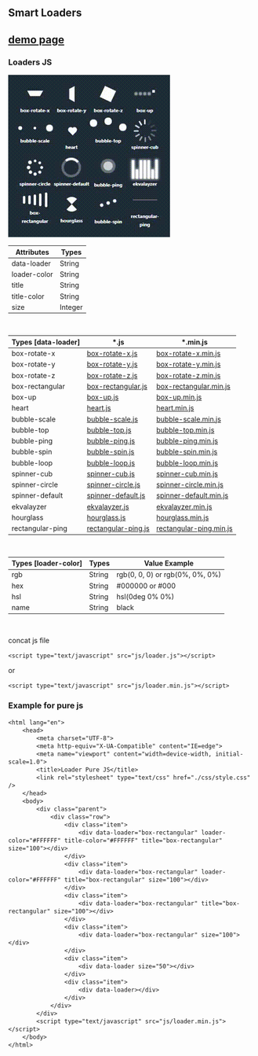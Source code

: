 ## Smart Loaders

## [demo page](https://amurkhoyetsyan.github.io/smart-loaders/)

### Loaders JS

<img src="https://raw.githubusercontent.com/AmurKhoyetsyan/react-js-loader/master/img/loader.gif" alt="loader" />

|Attributes     | Types    |
| ------------- | -------- |
| data-loader   | String   |
| loader-color  | String   |
| title         | String   |
| title-color   | String   |
| size          | Integer  |

<br/>

| Types [data-loader] | *.js                                             | *.min.js                                                 |
| ------------------- | ------------------------------------------------ |--------------------------------------------------------- |
| box-rotate-x        | [box-rotate-x.js](./src/box-rotate-x.js)         | [box-rotate-x.min.js](./src/box-rotate-x.min.js)         |
| box-rotate-y        | [box-rotate-y.js](./src/box-rotate-y.js)         | [box-rotate-y.min.js](./src/box-rotate-y.min.js)         |
| box-rotate-z        | [box-rotate-z.js](./src/box-rotate-z.js)         | [box-rotate-z.min.js](./src/box-rotate-z.min.js)         |
| box-rectangular     | [box-rectangular.js](./src/box-rectangular.js)   | [box-rectangular.min.js](./src/box-rectangular.min.js)   |
| box-up              | [box-up.js](./src/box-up.js)                     | [box-up.min.js](./src/box-up.min.js)                     |
| heart               | [heart.js](./src/heart.js)                       | [heart.min.js](./src/heart.min.js)                       |
| bubble-scale        | [bubble-scale.js](./src/bubble-scale.js)         | [bubble-scale.min.js](./src/bubble-scale.min.js)         |
| bubble-top          | [bubble-top.js](./src/bubble-top.js)             | [bubble-top.min.js](./src/bubble-top.min.js)             |
| bubble-ping         | [bubble-ping.js](./src/bubble-ping.js)           | [bubble-ping.min.js](./src/bubble-ping.min.js)           |
| bubble-spin         | [bubble-spin.js](./src/bubble-spin.js)           | [bubble-spin.min.js](./src/bubble-spin.min.js)           |
| bubble-loop         | [bubble-loop.js](./src/bubble-loop.js)           | [bubble-loop.min.js](./src/bubble-loop.min.js)           |
| spinner-cub         | [spinner-cub.js](./src/spinner-cub.js)           | [spinner-cub.min.js](./src/spinner-cub.min.js)           |
| spinner-circle      | [spinner-circle.js](./src/spinner-circle.js)     | [spinner-circle.min.js](./src/spinner-circle.min.js)     |
| spinner-default     | [spinner-default.js](./src/spinner-default.js)   | [spinner-default.min.js](./src/spinner-default.min.js)   |
| ekvalayzer          | [ekvalayzer.js](./src/ekvalayzer.js)             | [ekvalayzer.min.js](./src/ekvalayzer.min.js)             |
| hourglass           | [hourglass.js](./src/hourglass.js)               | [hourglass.min.js](./src/hourglass.min.js)               |
| rectangular-ping    | [rectangular-ping.js](./src/rectangular-ping.js) | [rectangular-ping.min.js](./src/rectangular-ping.min.js) |

<br />

| Types [loader-color] | Types    | Value Example                   |
| -------------------- | -------- | ------------------------------- |
| rgb                  | String   | rgb(0, 0, 0) or rgb(0%, 0%, 0%) |
| hex                  | String   | #000000 or #000                 |
| hsl                  | String   | hsl(0deg 0% 0%)                 |
| name                 | String   | black                           |


<br/>

concat js file

    <script type="text/javascript" src="js/loader.js"></script>
    
or

    <script type="text/javascript" src="js/loader.min.js"></script>
    
    
### Example for pure js

    <html lang="en">
        <head>
            <meta charset="UTF-8">
            <meta http-equiv="X-UA-Compatible" content="IE=edge">
            <meta name="viewport" content="width=device-width, initial-scale=1.0">
            <title>Loader Pure JS</title>
            <link rel="stylesheet" type="text/css" href="./css/style.css" />
        </head>
        <body>
            <div class="parent">
                <div class="row">
                    <div class="item">
                        <div data-loader="box-rectangular" loader-color="#FFFFFF" title-color="#FFFFFF" title="box-rectangular" size="100"></div>
                    </div>
                    <div class="item">
                        <div data-loader="box-rectangular" loader-color="#FFFFFF" title="box-rectangular" size="100"></div>
                    </div>
                    <div class="item">
                        <div data-loader="box-rectangular" title="box-rectangular" size="100"></div>
                    </div>
                    <div class="item">
                        <div data-loader="box-rectangular" size="100"></div>
                    </div>
                    <div class="item">
                        <div data-loader size="50"></div>
                    </div>
                    <div class="item">
                        <div data-loader></div>
                    </div>
                </div>
            </div>
            <script type="text/javascript" src="js/loader.min.js"></script>
        </body>
    </html>
